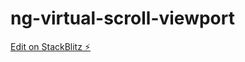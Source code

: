 # ng-virtual-scroll-viewport

[Edit on StackBlitz ⚡️](https://stackblitz.com/edit/angular-ivy-gcmdvh)